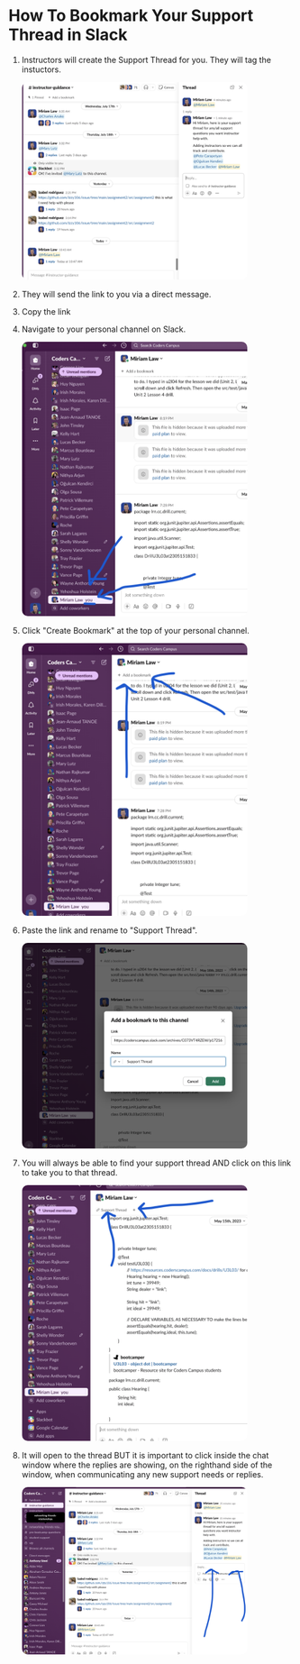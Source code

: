 # How To Bookmark Your Support Thread in Slack

1. Instructors will create the Support Thread for you. They will tag the instuctors. 

   <img style="border-radius: 10px" width="400" alt="GitHub Desktop default" src="../images/InstructorGuidanceSupportThread1.png">

2. They will send the link to you via a direct message. 
3. Copy the link
4. Navigate to your personal channel on Slack.

   <img style="border-radius: 10px" width="400" alt="GitHub Desktop default" src="../images/InstructorGuidanceSupportThread2.png">

5. Click "Create Bookmark" at the top of your personal channel. 

   <img style="border-radius: 10px" width="400" alt="GitHub Desktop default" src="../images/InstructorGuidanceSupportThread3.png">

6. Paste the link and rename to "Support Thread". 

   <img style="border-radius: 10px" width="400" alt="GitHub Desktop default" src="../images/InstructorGuidanceSupportThread4.png">

7. You will always be able to find your support thread AND click on this link to take you to that thread.

   <img style="border-radius: 10px" width="400" alt="GitHub Desktop default" src="../images/InstructorGuidanceSupportThread6.png">

8. It will open to the thread BUT it is important to click inside the chat window where the replies are showing, on the righthand side of the window, when communicating any new support needs or replies.

   <img style="border-radius: 10px" width="400" alt="GitHub Desktop default" src="../images/InstructorGuidanceSupportThread5.png">